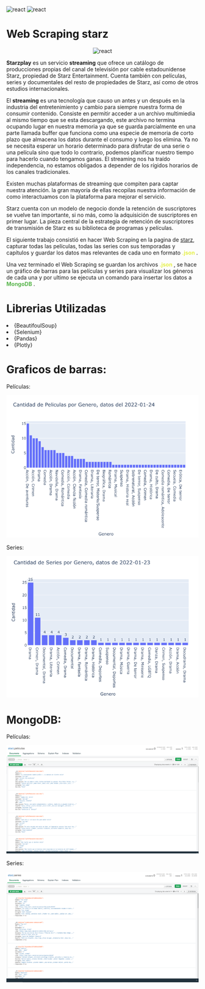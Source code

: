 <p align="left">
<img src="https://upload.wikimedia.org/wikipedia/commons/thumb/c/c3/Python-logo-notext.svg/200px-Python-logo-notext.svg.png" alt="react" width="25" height="25" />
<img src="https://upload.wikimedia.org/wikipedia/commons/d/d5/Selenium_Logo.png" alt="react" width="25" height="25" />
</p>





# Web Scraping starz


<p align="center">
<img src="https://upload.wikimedia.org/wikipedia/commons/9/9e/STARZPLAY.png" alt="react" width="250" height="200" />
</p>


<b>Starzplay</b> es un servicio <b>streaming</b> que ofrece un catálogo de producciones propias del canal de televisión por cable estadounidense Starz, propiedad de Starz Entertainment. Cuenta también con películas, series y documentales del resto de propiedades de Starz, así como de otros estudios internacionales.

El <b>streaming</b> es una tecnología que causo un antes y un después en la industria del entretenimiento y cambio para siempre nuestra forma de consumir contenido. Consiste en permitir acceder a un archivo multimiedia al mismo tiempo que se esta descargando, este archivo no termina ocupando lugar en nuestra memoria ya que se guarda parcialmente en una parte llamada buffer que funciona como una especie de memoria de corto plazo que almacena los datos durante el consumo y luego los elimina. Ya no se necesita esperar un horario determinado para disfrutar de una serie o una película sino que todo lo contrario, podemos planificar nuestro tiempo para hacerlo cuando tengamos ganas. El streaming nos ha traído independencia, no estamos obligados a depender de los rígidos horarios de los canales tradicionales. 

Existen muchas plataformas de streaming que compiten para captar nuestra atención. la gran mayoría de ellas recopilas nuestra información de como interactuamos con la plataforma para mejorar el servicio.

Starz cuenta con un modelo de negocio donde la retención de suscriptores se vuelve tan importante, si no más, como la adquisición de suscriptores en primer lugar. La pieza central de la estrategia de retención de suscriptores de transmisión de Starz es su biblioteca de programas y películas.

El siguiente trabajo consistió en hacer Web Scraping en la pagina de [starz](https://www.starz.com/ar), capturar todas las películas, todas las series con sus temporadas y capítulos y guardar los datos mas relevantes de cada uno en formato <b><span style = "color:#e5f048">.json</span></b> .

Una vez terminado el Web Scraping se guardan los archivos <b><span style = "color:#e5f048">.json</span></b> , se hace un gráfico de barras para las películas y series para visualizar los géneros de cada una y por ultimo se ejecuta un comando para insertar los datos a <b><span style = "color:#58b54c">MongoDB</span></b> .


# Librerias Utilizadas

<ui>

<li>
{BeautifoulSoup}
</li>

<li>
{Selenium}
</li>

<li>
{Pandas}
</li>

<li>
{Plotly}
</li>

</ui>

# Graficos de barras:

Películas:

![.](Imagenes/grafico_barras_peliculas.png)

Series:

![.](Imagenes/grafico_barras_series.png)


# MongoDB:


Películas:

![.](Imagenes/mongo_peliculas.png)

Series:

![.](Imagenes/mongo_series.png)



